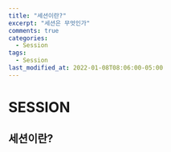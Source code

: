 ```yaml
---
title: "세션이란?"
excerpt: "세션은 무엇인가"
comments: true
categories:
  - Session
tags:
  - Session
last_modified_at: 2022-01-08T08:06:00-05:00
---
```


# SESSION

## 세션이란?
